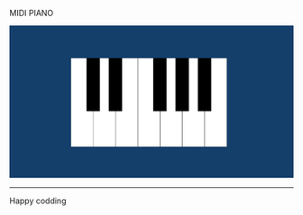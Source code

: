 
MIDI PIANO 
 
![Alt text](<Screenshot 2024-01-07 130135.png>)

------------------------------
Happy codding



